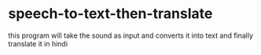 # speech-to-text-then-translate
this program will take the sound as input and converts it into text and finally translate it in hindi

